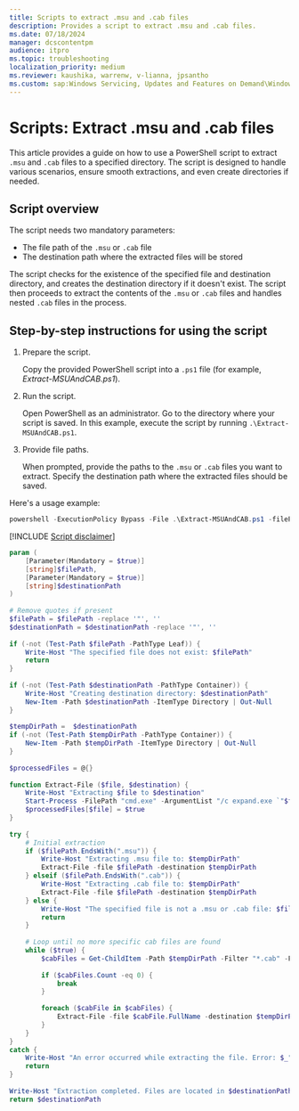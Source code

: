 ```yaml
---
title: Scripts to extract .msu and .cab files 
description: Provides a script to extract .msu and .cab files.
ms.date: 07/18/2024
manager: dcscontentpm
audience: itpro
ms.topic: troubleshooting
localization_priority: medium
ms.reviewer: kaushika, warrenw, v-lianna, jpsantho
ms.custom: sap:Windows Servicing, Updates and Features on Demand\Windows Update fails - installation stops with error, csstroubleshoot
---
```

# Scripts: Extract .msu and .cab files

This article provides a guide on how to use a PowerShell script to extract `.msu` and `.cab` files to a specified directory. The script is designed to handle various scenarios, ensure smooth extractions, and even create directories if needed.

## Script overview

The script needs two mandatory parameters:

- The file path of the `.msu` or `.cab` file
- The destination path where the extracted files will be stored

The script checks for the existence of the specified file and destination directory, and creates the destination directory if it doesn't exist. The script then proceeds to extract the contents of the `.msu` or `.cab` files and handles nested `.cab` files in the process.

## Step-by-step instructions for using the script

1. Prepare the script.

    Copy the provided PowerShell script into a `.ps1` file (for example, *Extract-MSUAndCAB.ps1*).

2. Run the script.

    Open PowerShell as an administrator. Go to the directory where your script is saved. In this example, execute the script by running `.\Extract-MSUAndCAB.ps1`.

3. Provide file paths.

    When prompted, provide the paths to the `.msu` or `.cab` files you want to extract. Specify the destination path where the extracted files should be saved.

Here's a usage example:

```powershell
powershell -ExecutionPolicy Bypass -File .\Extract-MSUAndCAB.ps1 -filePath "C:\<path>\<yourfile>.msu" -destinationPath "C:\<path>\<destination>"
```

[!INCLUDE [Script disclaimer](../../includes/script-disclaimer.md)]

```PowerShell
param (  
    [Parameter(Mandatory = $true)]  
    [string]$filePath,  
    [Parameter(Mandatory = $true)]  
    [string]$destinationPath  
)  
 
# Remove quotes if present
$filePath = $filePath -replace '"', ''
$destinationPath = $destinationPath -replace '"', ''
 
if (-not (Test-Path $filePath -PathType Leaf)) {  
    Write-Host "The specified file does not exist: $filePath"  
    return  
}  
 
if (-not (Test-Path $destinationPath -PathType Container)) {  
    Write-Host "Creating destination directory: $destinationPath"  
    New-Item -Path $destinationPath -ItemType Directory | Out-Null  
}  
 
$tempDirPath =  $destinationPath  
if (-not (Test-Path $tempDirPath -PathType Container)) {  
    New-Item -Path $tempDirPath -ItemType Directory | Out-Null  
}  
 
$processedFiles = @{}  
 
function Extract-File ($file, $destination) {  
    Write-Host "Extracting $file to $destination"  
    Start-Process -FilePath "cmd.exe" -ArgumentList "/c expand.exe `"$file`" -f:* `"$destination`" > nul 2>&1" -Wait -NoNewWindow | Out-Null  
    $processedFiles[$file] = $true  
}  
 
try {  
    # Initial extraction  
    if ($filePath.EndsWith(".msu")) {  
        Write-Host "Extracting .msu file to: $tempDirPath"  
        Extract-File -file $filePath -destination $tempDirPath  
    } elseif ($filePath.EndsWith(".cab")) {  
        Write-Host "Extracting .cab file to: $tempDirPath"  
        Extract-File -file $filePath -destination $tempDirPath  
    } else {  
        Write-Host "The specified file is not a .msu or .cab file: $filePath"  
        return  
    }  
 
    # Loop until no more specific cab files are found  
    while ($true) {  
        $cabFiles = Get-ChildItem -Path $tempDirPath -Filter "*.cab" -File | Where-Object { -not $processedFiles[$_.FullName] -and ($_.Name -like "SSU*.cab" -or $_.Name -like "Windows*.cab" -or $_.Name -like "Cab_*.cab") }  
 
        if ($cabFiles.Count -eq 0) {  
            break  
        }  
 
        foreach ($cabFile in $cabFiles) {  
            Extract-File -file $cabFile.FullName -destination $tempDirPath  
        }  
    }  
}  
catch {  
    Write-Host "An error occurred while extracting the file. Error: $_"  
    return  
}  
 
Write-Host "Extraction completed. Files are located in $destinationPath"  
return $destinationPath
```
